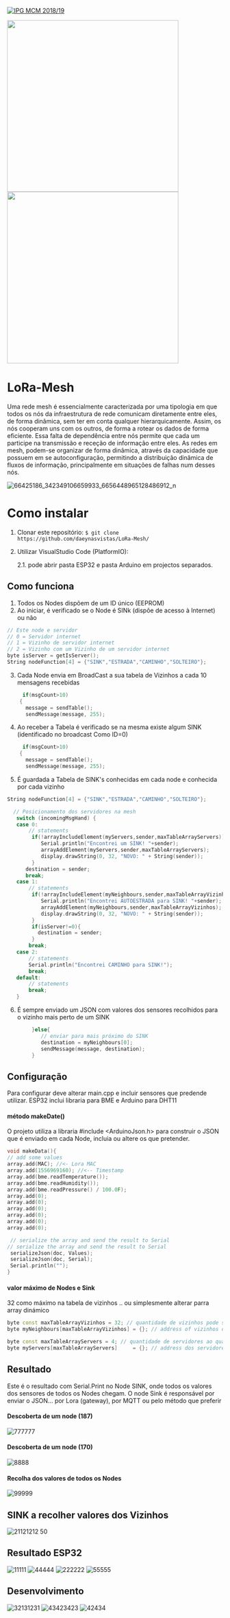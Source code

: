 <a href="http://mcm.ipg.pt"><img src="http://www.ipg.pt/website/imgs/logotipo_ipg.jpg" title="IPG(MCM)" alt="IPG MCM 2018/19"></a>

<img src="https://user-images.githubusercontent.com/2634610/61129937-74f4ab80-a4ad-11e9-88e8-814fa2e26bc2.png" width="400"><img src="https://user-images.githubusercontent.com/2634610/61143102-379e1700-a4c9-11e9-8ffd-8e10c76f5f57.gif" width="400">

# LoRa-Mesh

Uma rede mesh é essencialmente caracterizada por uma tipologia em que todos os nós da infraestrutura de rede comunicam diretamente entre eles,  de forma dinâmica, sem ter em conta qualquer hierarquicamente. Assim, os nós cooperam uns com os outros, de forma a rotear os dados de forma eficiente. Essa falta de dependência entre nós permite que cada um participe na transmissão e receção de informação entre eles. 
As redes em mesh, podem-se organizar de forma dinâmica, através da capacidade que possuem em se autoconfiguração, permitindo a distribuição dinâmica de fluxos de informação, principalmente em situações de falhas num desses nós.


![66425186_342349106659933_6656448965128486912_n](https://user-images.githubusercontent.com/2634610/60983592-1a831000-a332-11e9-8a30-94f3efa8b5b1.png)

# Como instalar

1. Clonar este repositório:
    ``
      $ git clone https://github.com/daeynasvistas/LoRa-Mesh/
    ``
2. Utilizar VisualStudio Code (PlatformIO):

    2.1. pode abrir pasta ESP32 e pasta Arduino em projectos separados.         

## Como funciona

1. Todos os Nodes dispõem de um ID único (EEPROM)
2. Ao iniciar, é verificado se o Node é SINk (dispõe de acesso à Internet) ou não
```` C++
// Este node e servidor
// 0 = Servidor internet
// 1 = Vizinho de servidor internet
// 2 = Vizinho com um Vizinho de um servidor internet 
byte isServer = getIsServer();
String nodeFunction[4] = {"SINK","ESTRADA","CAMINHO","SOLTEIRO"};
````

3. Cada Node envia em BroadCast a sua tabela de Vizinhos a cada 10 mensagens recebidas
```` C++
     if(msgCount>10)
    {
      message = sendTable();
      sendMessage(message, 255);
```` 
4. Ao receber a Tabela é verificado se na mesma existe algum SINK (identificado no broadcast Como ID=0)
```` C++
     if(msgCount>10)
    {
      message = sendTable();
      sendMessage(message, 255);
```` 
5. É guardada a Tabela de SINK's conhecidas em cada node e conhecida por cada vizinho
```` C++
String nodeFunction[4] = {"SINK","ESTRADA","CAMINHO","SOLTEIRO"};
 ````
```` C++
  // Posicionamento dos servidores na mesh
   switch (incomingMsgHand) {
   case 0:
       // statements
        if(!arrayIncludeElement(myServers,sender,maxTableArrayServers)){
           Serial.println("Encontrei um SINK! "+sender);
           arrayAddElement(myServers,sender,maxTableArrayServers);
           display.drawString(0, 32, "NOVO: " + String(sender)); 
        }
      destination = sender;
      break;
   case 1:
       // statements
        if(!arrayIncludeElement(myNeighbours,sender,maxTableArrayVizinhos)){
           Serial.println("Encontrei AUTOESTRADA para SINK! "+sender);
           arrayAddElement(myNeighbours,sender,maxTableArrayVizinhos);
           display.drawString(0, 32, "NOVO: " + String(sender)); 
        }
        if(isServer!=0){
          destination = sender;
        }
       break;
   case 2:
       // statements
       Serial.println("Encontrei CAMINHO para SINK!");
       break;       
   default:
       // statements
       break;
   } 
```` 
   
6. É sempre enviado um JSON com valores dos sensores recolhidos para o vizinho mais perto de um SINK
```` C++
        }else{
           // enviar para mais próximo do SINK
           destination = myNeighbours[0];
           sendMessage(message, destination);
        }
```` 
## Configuração

Para configurar deve alterar main.cpp e incluir sensores que predende utilizar.
ESP32 inclui libraria para BME e Arduino para DHT11

#### método makeDate()
O projeto utiliza a libraria  #include <ArduinoJson.h> para construir o JSON que é enviado em cada Node, incluia ou altere os que pretender.

```` C++
void makeData(){
// add some values
array.add(MAC); //<- Lora MAC
array.add(1556969160); //<-- Timestamp
array.add(bme.readTemperature());
array.add(bme.readHumidity());
array.add(bme.readPressure() / 100.0F);
array.add(0);
array.add(0);
array.add(0);
array.add(0);
array.add(0);
array.add(0);

 // serialize the array and send the result to Serial
// serialize the array and send the result to Serial
 serializeJson(doc, Values);
 serializeJson(doc, Serial);
 Serial.println("");
}
```` 
 
#### valor máximo de Nodes e Sink
32 como máximo na tabela de vizinhos .. ou simplesmente alterar parra array dinámico

```` C++
byte const maxTableArrayVizinhos = 32; // quantidade de vizinhos pode ser aumentada conform memoria dispo
byte myNeighbours[maxTableArrayVizinhos] = {}; // address of vizinhos directos

byte const maxTableArrayServers = 4; // quantidade de servidores ao qual tenho acesso pode ser aumentada
byte myServers[maxTableArrayServers]     = {}; // address dos servidores que encontrei
```` 
    
## Resultado
Este é o resultado com Serial.Print no Node SINK, onde todos os valores dos sensores de todos os Nodes chegam. 
O node Sink é responsável por enviar o JSON... por Lora (gateway), por MQTT ou pelo método que preferir

#### Descoberta de um node (187)
![777777](https://user-images.githubusercontent.com/2634610/61075281-89836600-a411-11e9-86b7-f979d2ba8ab5.png)

#### Descoberta de um node (170)
![8888](https://user-images.githubusercontent.com/2634610/61075282-89836600-a411-11e9-9c52-c1d59b9e93ab.png)

#### Recolha dos valores de todos os Nodes
![99999](https://user-images.githubusercontent.com/2634610/61075280-89836600-a411-11e9-84ae-2b8dd8264a53.png)

## SINK a recolher valores dos Vizinhos
![21121212 50](https://user-images.githubusercontent.com/2634610/61145603-c2821000-a4cf-11e9-8779-347866049d40.png)


## Resultado ESP32
![11111](https://user-images.githubusercontent.com/2634610/61074580-eed65780-a40f-11e9-9fa3-6fde67381412.png)
![44444](https://user-images.githubusercontent.com/2634610/61074581-eed65780-a40f-11e9-9940-dfcf29cd303c.png)
![222222](https://user-images.githubusercontent.com/2634610/61074582-eed65780-a40f-11e9-83aa-3f5635a4c156.png)
![55555](https://user-images.githubusercontent.com/2634610/61074779-673d1880-a410-11e9-966f-bb56eeb5b416.png)

## Desenvolvimento
![32131231](https://user-images.githubusercontent.com/2634610/61144060-c744c500-a4cb-11e9-807d-61be57d19ee5.png)
![43423423](https://user-images.githubusercontent.com/2634610/61144061-c7dd5b80-a4cb-11e9-8b39-cf04cf129d4d.png)
![42434](https://user-images.githubusercontent.com/2634610/61146106-1e00cd80-a4d1-11e9-834c-e6fe48cc7896.png)


